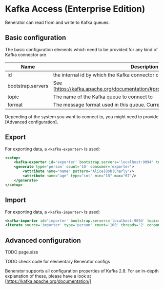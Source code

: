 # Kafka Access (Enterprise Edition)

Benerator can read from and write to Kafka queues.


## Basic configuration

The basic configuration elements which need to be provided for any kind of Kafka connector are

| Name | Description |
| --- | --- |
| id | the internal id by which the Kafka connector can be accessed in Benerator |
| bootstrap.servers | See [https://kafka.apache.org/documentation/#producerconfigs_bootstrap.servers]
| topic | The name of the Kafka queue to connect to |
| format | The message format used in this queue. Currently, only 'json' is supported |

Depending of the system you want to connect to, 
you might need to provide [Advanced configuration].


## Export

For exporting data, a ```<kafka-exporter>``` is used:

```xml
<setup>
    <kafka-exporter id='exporter' bootstrap.servers='localhost:9094' topic='kafka-demo' format='json'/>
    <generate type='person' count='10' consumer='exporter'>
        <attribute name="name" pattern="Alice|Bob|Charly"/>
        <attribute name="age" type="int" min="18" max="67"/>
    </generate>
</setup>

```
## Import

For exporting data, a ```<kafka-importer>``` is used:

```xml
<kafka-importer id='importer' bootstrap.servers='localhost:9094' topic='kafka-demo' format='json'/>
<iterate source='importer' type='person' count='100' threads='2' consumer='ConsoleExporter'/>
```

## Advanced configuration

TODO page.size

TODO check code for elementary Benerator configs

Benerator supports all configuration properties of Kafka 2.8.
For an in-depth explanation of these, please have a look at 
[https://kafka.apache.org/documentation/]